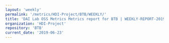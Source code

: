 ```yaml
---
layout: 'weekly'
permalink: '/metrics/HDI-Project/BTB/WEEKLY/'
title: 'DAI Lab OSS Metrics Metrics report for BTB | WEEKLY-REPORT-2019-06-23'
organization: 'HDI-Project'
repository: 'BTB'
current_date: '2019-06-23'
---
```

